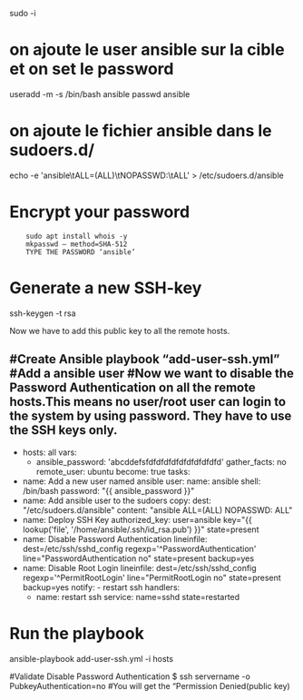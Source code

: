 sudo -i
# on ajoute le user ansible sur la cible et on set le password
useradd -m -s /bin/bash ansible
passwd ansible
# on ajoute le fichier ansible dans le sudoers.d/
echo -e 'ansible\tALL=(ALL)\tNOPASSWD:\tALL' > /etc/sudoers.d/ansible
#        Encrypt your password
        sudo apt install whois -y
        mkpasswd — method=SHA-512
        TYPE THE PASSWORD ‘ansible’

#        Generate a new SSH-key
ssh-keygen -t rsa

Now we have to add this public key to all the remote hosts.

#Create Ansible playbook “add-user-ssh.yml”
#Add a ansible user
#Now we want to disable the Password Authentication on all the remote hosts.This means no user/root user can login to the system by using password. They have to use the SSH keys only.
---
 - hosts: all
   vars:
     - ansible_password: 'abcddefsfdfdfdfdfdfdfdfdfdfd'
   gather_facts: no
   remote_user: ubuntu
   become: true
tasks:
- name: Add a new user named ansible
     user:
          name: ansible
          shell: /bin/bash
          password: "{{ ansible_password }}"
- name: Add ansible user to the sudoers
     copy:
          dest: "/etc/sudoers.d/ansible"
          content: "ansible  ALL=(ALL)  NOPASSWD: ALL"
- name: Deploy SSH Key
     authorized_key: user=ansible
                     key="{{ lookup('file', '/home/ansible/.ssh/id_rsa.pub') }}"
                     state=present
- name: Disable Password Authentication
     lineinfile:
           dest=/etc/ssh/sshd_config
           regexp='^PasswordAuthentication'
           line="PasswordAuthentication no"
           state=present
           backup=yes
- name: Disable Root Login
     lineinfile:
           dest=/etc/ssh/sshd_config
           regexp='^PermitRootLogin'
           line="PermitRootLogin no"
           state=present
           backup=yes
     notify:
       - restart ssh
handlers:
   - name: restart ssh
     service:
       name=sshd
       state=restarted


# Run the playbook
ansible-playbook add-user-ssh.yml -i hosts

#Validate Disable Password Authentication
$ ssh servername -o PubkeyAuthentication=no
#You will get the “Permission Denied(public key)
